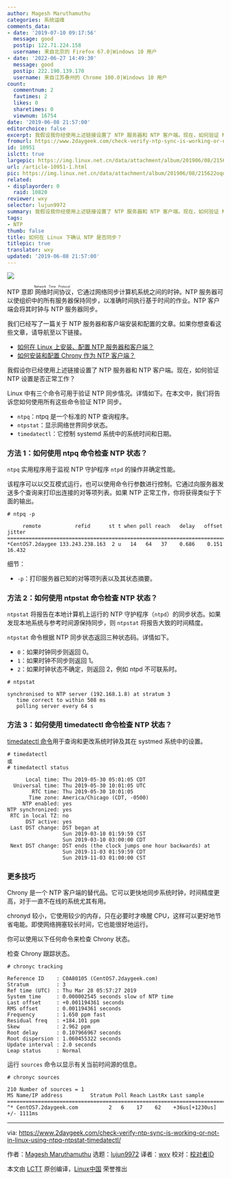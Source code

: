 ```yaml
---
author: Magesh Maruthamuthu
categories: 系统运维
comments_data:
- date: '2019-07-10 09:17:56'
  message: good
  postip: 122.71.224.158
  username: 来自北京的 Firefox 67.0|Windows 10 用户
- date: '2022-06-27 14:49:30'
  message: good
  postip: 222.190.139.170
  username: 来自江苏泰州的 Chrome 100.0|Windows 10 用户
count:
  commentnum: 2
  favtimes: 2
  likes: 0
  sharetimes: 0
  viewnum: 16754
date: '2019-06-08 21:57:00'
editorchoice: false
excerpt: 我假设我你经使用上述链接设置了 NTP 服务器和 NTP 客户端。现在，如何验证 NTP 设置是否正常工作？
fromurl: https://www.2daygeek.com/check-verify-ntp-sync-is-working-or-not-in-linux-using-ntpq-ntpstat-timedatectl/
id: 10951
islctt: true
largepic: https://img.linux.net.cn/data/attachment/album/201906/08/215622oqdhiuhocsndijlu.jpg
url: /article-10951-1.html
pic: https://img.linux.net.cn/data/attachment/album/201906/08/215622oqdhiuhocsndijlu.jpg.thumb.jpg
related:
- displayorder: 0
  raid: 10820
reviewer: wxy
selector: lujun9972
summary: 我假设我你经使用上述链接设置了 NTP 服务器和 NTP 客户端。现在，如何验证 NTP 设置是否正常工作？
tags:
- NTP
thumb: false
title: 如何在 Linux 下确认 NTP 是否同步？
titlepic: true
translator: wxy
updated: '2019-06-08 21:57:00'
---
```


![](/data/attachment/album/201906/08/215622oqdhiuhocsndijlu.jpg)


NTP 意即<ruby> 网络时间协议 <rt>  Network Time Protocol </rt></ruby>，它通过网络同步计算机系统之间的时钟。NTP 服务器可以使组织中的所有服务器保持同步，以准确时间执行基于时间的作业。NTP 客户端会将其时钟与 NTP 服务器同步。


我们已经写了一篇关于 NTP 服务器和客户端安装和配置的文章。如果你想查看这些文章，请导航至以下链接。


* [如何在 Linux 上安装、配置 NTP 服务器和客户端？](/article-10811-1.html)
* [如何安装和配置 Chrony 作为 NTP 客户端？](/article-10820-1.html)


我假设你已经使用上述链接设置了 NTP 服务器和 NTP 客户端。现在，如何验证 NTP 设置是否正常工作？


Linux 中有三个命令可用于验证 NTP 同步情况。详情如下。在本文中，我们将告诉您如何使用所有这些命令验证 NTP 同步。


* `ntpq`：ntpq 是一个标准的 NTP 查询程序。
* `ntpstat`：显示网络世界同步状态。
* `timedatectl`：它控制 systemd 系统中的系统时间和日期。


### 方法 1：如何使用 ntpq 命令检查 NTP 状态？


`ntpq` 实用程序用于监视 NTP 守护程序 `ntpd` 的操作并确定性能。


该程序可以以交互模式运行，也可以使用命令行参数进行控制。它通过向服务器发送多个查询来打印出连接的对等项列表。如果 NTP 正常工作，你将获得类似于下面的输出。



```
# ntpq -p

     remote           refid      st t when poll reach   delay   offset  jitter
==============================================================================
*CentOS7.2daygee 133.243.238.163  2 u   14   64   37    0.686    0.151  16.432
```

细节：


* `-p`：打印服务器已知的对等项列表以及其状态摘要。


### 方法 2：如何使用 ntpstat 命令检查 NTP 状态？


`ntpstat` 将报告在本地计算机上运行的 NTP 守护程序（`ntpd`）的同步状态。如果发现本地系统与参考时间源保持同步，则 `ntpstat` 将报告大致的时间精度。


`ntpstat` 命令根据 NTP 同步状态返回三种状态码。详情如下。


* `0`：如果时钟同步则返回 0。
* `1`：如果时钟不同步则返回 1。
* `2`：如果时钟状态不确定，则返回 2，例如 ntpd 不可联系时。



```
# ntpstat

synchronised to NTP server (192.168.1.8) at stratum 3
   time correct to within 508 ms
   polling server every 64 s
```

### 方法 3：如何使用 timedatectl 命令检查 NTP 状态？


[timedatectl 命令](https://www.2daygeek.com/change-set-time-date-and-timezone-on-linux/)用于查询和更改系统时钟及其在 systmed 系统中的设置。



```
# timedatectl
或
# timedatectl status

      Local time: Thu 2019-05-30 05:01:05 CDT
  Universal time: Thu 2019-05-30 10:01:05 UTC
        RTC time: Thu 2019-05-30 10:01:05
       Time zone: America/Chicago (CDT, -0500)
     NTP enabled: yes
NTP synchronized: yes
 RTC in local TZ: no
      DST active: yes
 Last DST change: DST began at
                  Sun 2019-03-10 01:59:59 CST
                  Sun 2019-03-10 03:00:00 CDT
 Next DST change: DST ends (the clock jumps one hour backwards) at
                  Sun 2019-11-03 01:59:59 CDT
                  Sun 2019-11-03 01:00:00 CST
```

### 更多技巧


Chrony 是一个 NTP 客户端的替代品。它可以更快地同步系统时钟，时间精度更高，对于一直不在线的系统尤其有用。


chronyd 较小，它使用较少的内存，只在必要时才唤醒 CPU，这样可以更好地节省电能。即使网络拥塞较长时间，它也能很好地运行。


你可以使用以下任何命令来检查 Chrony 状态。


检查 Chrony 跟踪状态。



```
# chronyc tracking

Reference ID    : C0A80105 (CentOS7.2daygeek.com)
Stratum         : 3
Ref time (UTC)  : Thu Mar 28 05:57:27 2019
System time     : 0.000002545 seconds slow of NTP time
Last offset     : +0.001194361 seconds
RMS offset      : 0.001194361 seconds
Frequency       : 1.650 ppm fast
Residual freq   : +184.101 ppm
Skew            : 2.962 ppm
Root delay      : 0.107966967 seconds
Root dispersion : 1.060455322 seconds
Update interval : 2.0 seconds
Leap status     : Normal
```

运行 `sources` 命令以显示有关当前时间源的信息。



```
# chronyc sources

210 Number of sources = 1
MS Name/IP address         Stratum Poll Reach LastRx Last sample
===============================================================================
^* CentOS7.2daygeek.com          2   6    17    62    +36us[+1230us] +/- 1111ms
```



---


via: <https://www.2daygeek.com/check-verify-ntp-sync-is-working-or-not-in-linux-using-ntpq-ntpstat-timedatectl/>


作者：[Magesh Maruthamuthu](https://www.2daygeek.com/author/magesh/) 选题：[lujun9972](https://github.com/lujun9972) 译者：[wxy](https://github.com/wxy) 校对：[校对者ID](https://github.com/%E6%A0%A1%E5%AF%B9%E8%80%85ID)


本文由 [LCTT](https://github.com/LCTT/TranslateProject) 原创编译，[Linux中国](https://linux.cn/) 荣誉推出